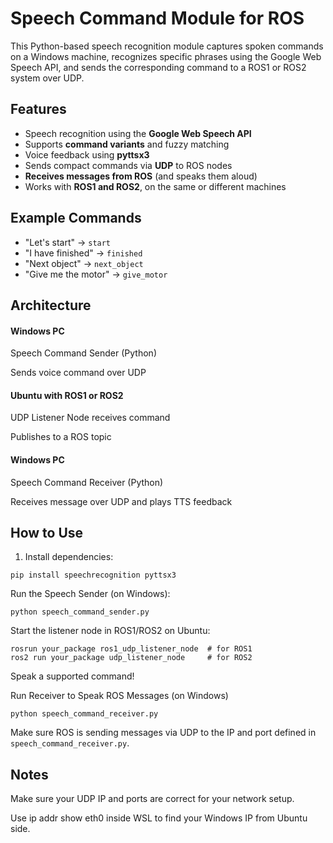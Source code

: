 # Speech Command Module for ROS

This Python-based speech recognition module captures spoken commands on a Windows machine, recognizes specific phrases using the Google Web Speech API, and sends the corresponding command to a ROS1 or ROS2 system over UDP.

## Features

- Speech recognition using the **Google Web Speech API**
- Supports **command variants** and fuzzy matching
- Voice feedback using **pyttsx3**
- Sends compact commands via **UDP** to ROS nodes
- **Receives messages from ROS** (and speaks them aloud)
- Works with **ROS1 and ROS2**, on the same or different machines

## Example Commands

- "Let's start" → `start`
- "I have finished" → `finished`
- "Next object" → `next_object`
- "Give me the motor" → `give_motor`

## Architecture

#### Windows PC

Speech Command Sender (Python)

Sends voice command over UDP

#### Ubuntu with ROS1 or ROS2

UDP Listener Node receives command

Publishes to a ROS topic

#### Windows PC

Speech Command Receiver (Python)

Receives message over UDP and plays TTS feedback

## How to Use

1. Install dependencies:

```
pip install speechrecognition pyttsx3
```

Run the Speech Sender (on Windows):

```
python speech_command_sender.py
```

Start the listener node in ROS1/ROS2 on Ubuntu:

```
rosrun your_package ros1_udp_listener_node  # for ROS1
ros2 run your_package udp_listener_node     # for ROS2
```

Speak a supported command!

Run Receiver to Speak ROS Messages (on Windows)

```
python speech_command_receiver.py
```

Make sure ROS is sending messages via UDP to the IP and port defined in `speech_command_receiver.py`.


## Notes
Make sure your UDP IP and ports are correct for your network setup.

Use ip addr show eth0 inside WSL to find your Windows IP from Ubuntu side.

